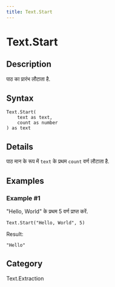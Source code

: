 ```yaml
---
title: Text.Start
---
```


# Text.Start


## Description

पाठ का प्रारंभ लौटाता है.


## Syntax

```powerquery
Text.Start(
    text as text,
    count as number
) as text
```


## Details

पाठ मान के रूप में <code>text</code> के प्रथम <code>count</code> वर्ण लौटाता है.


## Examples

### Example #1 
&#34;Hello, World&#34; के प्रथम 5 वर्ण प्राप्त करें.
```powerquery
Text.Start("Hello, World", 5)
```

Result: 
```powerquery
"Hello"
```




## Category
Text.Extraction
